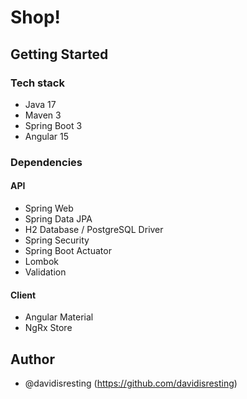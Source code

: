 # Shop!


## Getting Started

### Tech stack
- Java 17
- Maven 3
- Spring Boot 3  
- Angular 15

### Dependencies
#### API

- Spring Web  
- Spring Data JPA  
- H2 Database / PostgreSQL Driver
- Spring Security
- Spring Boot Actuator
- Lombok
- Validation

#### Client

- Angular Material
- NgRx Store


## Author
- @davidisresting (https://github.com/davidisresting)